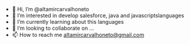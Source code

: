 - 👋 Hi, I’m @altamircarvalhoneto
- 👀 I’m interested in develop salesforce, java and javascriptslanguages
- 🌱 I’m currently learning about this languages
- 💞️ I’m looking to collaborate on ...
- 📫 How to reach me altamircarvalhoneto@gmail.com

<!---
altamircarvalhoneto/altamircarvalhoneto is a ✨ special ✨ repository because its `README.md` (this file) appears on your GitHub profile.
You can click the Preview link to take a look at your changes.
--->

